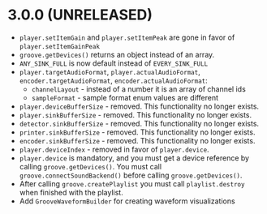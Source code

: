 # 3.0.0 (UNRELEASED)

 * `player.setItemGain` and `player.setItemPeak` are gone in favor of
   `player.setItemGainPeak`
 * `groove.getDevices()` returns an object instead of an array.
 * `ANY_SINK_FULL` is now default instead of `EVERY_SINK_FULL`
 * `player.targetAudioFormat`, `player.actualAudioFormat`,
   `encoder.targetAudioFormat`, `encoder.actualAudioFormat`:
   - `channelLayout` - instead of a number it is an array of channel ids
   * `sampleFormat` - sample format enum values are different
 * `player.deviceBufferSize` - removed. This functionality no longer exists.
 * `player.sinkBufferSize` - removed. This functionality no longer exists.
 * `detector.sinkBufferSize` - removed. This functionality no longer exists.
 * `printer.sinkBufferSize` - removed. This functionality no longer exists.
 * `encoder.sinkBufferSize` - removed. This functionality no longer exists.
 * `player.deviceIndex` - removed in favor of `player.device`.
 * `player.device` is mandatory, and you must get a device reference by calling
   `groove.getDevices()`. You must call `groove.connectSoundBackend()` before
   calling `groove.getDevices()`.
 * After calling `groove.createPlaylist` you must call `playlist.destroy` when finished
   with the playlist.
 * Add `GrooveWaveformBuilder` for creating waveform visualizations
